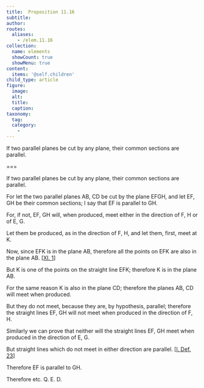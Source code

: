 ```yaml
---
title:  Proposition 11.16
subtitle: 
author:
routes:
  aliases:
    - /elem.11.16
collection:
  name: elements
  showCount: true
  showMenu: true
content:
  items: '@self.children'
child_type: article
figure:
  image:
  alt:
  title:
  caption:
taxonomy:
  tag:
  category:
    - 
---
```


<p><hi rend="ital">If two parallel planes be cut by any plane</hi>, <hi rend="ital">their common sections are parallel.</hi>
      </p>

===

<p><span class="ital">If two parallel planes be cut by any plane</span>, <span class="ital">their common sections are parallel.</span>
      </p>

<p>For let the two parallel planes <span class="ital">AB</span>, <span class="ital">CD</span> be cut by the plane <span class="ital">EFGH</span>, and let <span class="ital">EF</span>, <span class="ital">GH</span> be their common sections; I say that <span class="ital">EF</span> is parallel to <span class="ital">GH</span>. 
      </p>

<p>For, if not, <span class="ital">EF</span>, <span class="ital">GH</span> will, when produced, meet either in the direction of <span class="ital">F</span>, <span class="ital">H</span> or of <span class="ital">E</span>, <span class="ital">G</span>. </p>

<p>Let them be produced, as in the direction of <span class="ital">F</span>, <span class="ital">H</span>, and let them, first, meet at <span class="ital">K</span>. </p>

<p>Now, since <span class="ital">EFK</span> is in the plane <span class="ital">AB</span>, therefore all the points on <span class="ital">EFK</span> are also in the plane <span class="ital">AB</span>. [<a href="/elem.11.1">XI. 1</a>] </p>

<p>But <span class="ital">K</span> is one of the points on the straight line <span class="ital">EFK</span>; therefore <span class="ital">K</span> is in the plane <span class="ital">AB</span>. </p>

<p>For the same reason <span class="ital">K</span> is also in the plane <span class="ital">CD</span>; therefore the planes <span class="ital">AB</span>, <span class="ital">CD</span> will meet when produced. </p>

<p>But they do not meet, because they are, by hypothesis, parallel; therefore the straight lines <span class="ital">EF</span>, <span class="ital">GH</span> will not meet when produced in the direction of <span class="ital">F</span>, <span class="ital">H</span>. </p>

<p>Similarly we can prove that neither will the straight lines <span class="ital">EF</span>, <span class="ital">GH</span> meet when produced in the direction of <span class="ital">E</span>, <span class="ital">G</span>. </p>

<p>But straight lines which do not meet in either direction are parallel. [<a href="/elem.1.def.23">I. Def. 23</a>] </p>

<p>Therefore <span class="ital">EF</span> is parallel to <span class="ital">GH</span>. </p>

<p>Therefore etc. Q. E. D.<pb n="301"/></p>
